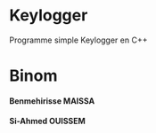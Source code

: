 # Keylogger
Programme simple Keylogger en C++
# Binom
#### Benmehirisse MAISSA
#### Si-Ahmed OUISSEM
